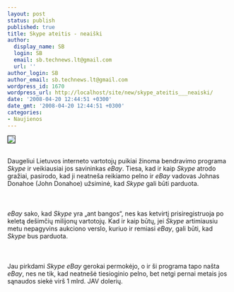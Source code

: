 ```yaml
---
layout: post
status: publish
published: true
title: Skype ateitis - neaiški
author:
  display_name: SB
  login: SB
  email: sb.technews.lt@gmail.com
  url: ''
author_login: SB
author_email: sb.technews.lt@gmail.com
wordpress_id: 1670
wordpress_url: http://localhost/site/new/skype_ateitis___neaiski/
date: '2008-04-20 12:44:51 +0300'
date_gmt: '2008-04-20 12:44:51 +0300'
categories:
- Naujienos
---
```

<div class="imgright"><img src="http://tbn0.google.com/images?q=tbn:Y1PAhH0Lvzdg6M:http://www.sfgate.com/blogs/images/sfgate/techchron/2007/05/09/skype-logo.jpg" border="1"></div>
<p><br>Daugeliui Lietuvos interneto vartotojų puikiai žinoma bendravimo programa <i>Skype</i> ir veikiausiai jos savininkas <i>eBay</i>. Tiesa, kad ir kaip <i>Skype</i> atrodo gražiai, pasirodo, kad ji neatneša reikiamo pelno ir <i>eBay</i> vadovas Johnas Donahoe (John Donahoe) užsiminė, kad <i>Skype</i> gali būti parduota.<br />
<br><br />
<br><i>eBay</i> sako, kad <i>Skype</i> yra „ant bangos“, nes kas ketvirtį prisiregistruoja po keletą dešimčių milijonų vartotojų. Kad ir kaip būtų, jei <i>Skype</i> artimiausiu metu nepagyvins aukciono verslo, kuriuo ir remiasi <i>eBay</i>, gali būti, kad <i>Skype</i> bus parduota.<br />
<br><br />
<br>Jau pirkdami <i>Skype</i> <i>eBay</i> gerokai permokėjo, o ir ši programa tapo našta <i>eBay</i>, nes ne tik, kad neatnešė tiesioginio pelno, bet netgi pernai metais jos sąnaudos siekė virš 1 mlrd. JAV dolerių.<br />
<br><br />
<br></p>
